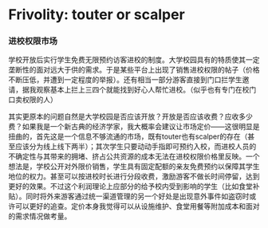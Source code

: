 # Frivolity: touter or scalper

### 进校权限市场

学校开放后实行学生免费无限预约访客进校的制度。大学校园具有的特质使其一定垄断性的面对远大于供的需求。于是某些平台上出现了销售进校权限的帖子（价格不断压低，并遭到一定程度的举报）。还有相当一部分游客直接到门口拦学生邀请，据我观察基本上拦上三四个就能找到好心人帮忙进校。（似乎也有专门在校门口卖权限的人）

其实更原本的问题自然是大学校园是否应该开放？开放是否应该收费？应收多少费？如果我是一个新古典的经济学家，我大概率会建议让市场定价——这很明显是扭曲的，首先这是一个信息不够流通的市场，既有touter也有scalper的存在（甚至应该分为线上线下两半）；其次学生只要动动手指即可预约入校，而进校人员的不确定性与其带来的拥堵、挤占公共资源的成本无法在进校权限价格里反映。一个想法是，学校公开对外限价销售，学生具有固定配额的亲友免费预约以保障其学生地位的权力。甚至可以按进校时长进行分段收费，激励游客不做长时间停留，达到更好的效果。不过这个利润理论上应部分的给予校内受到影响的学生（比如食堂补贴）。同时将外来游客通过统一渠道管理的另一个好处是出现意外事件如盗窃时或许可以更好的追查。定价本身我觉得可以从设施维护、食堂用餐等附加成本和面对的需求情况做考量。